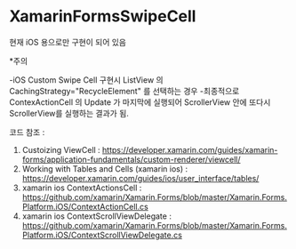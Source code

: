 # XamarinFormsSwipeCell

현재 iOS 용으로만 구현이 되어 있음

*주의

-iOS Custom Swipe Cell 구현시 ListView 의 CachingStrategy="RecycleElement" 를 선택하는 경우
-최종적으로 ContexActionCell 의 Update 가 마지막에 실행되어 ScrollerView 안에 또다시 ScrollerView를 실행하는 결과가 됨.


코드 참조 :
1. Custoizing ViewCell : https://developer.xamarin.com/guides/xamarin-forms/application-fundamentals/custom-renderer/viewcell/
2. Working with Tables and Cells (xamarin ios) : https://developer.xamarin.com/guides/ios/user_interface/tables/
3. xamarin ios ContextActionsCell : https://github.com/xamarin/Xamarin.Forms/blob/master/Xamarin.Forms.Platform.iOS/ContextActionCell.cs
4. xamarin ios ContextScrollViewDelegate : https://github.com/xamarin/Xamarin.Forms/blob/master/Xamarin.Forms.Platform.iOS/ContextScrollViewDelegate.cs
